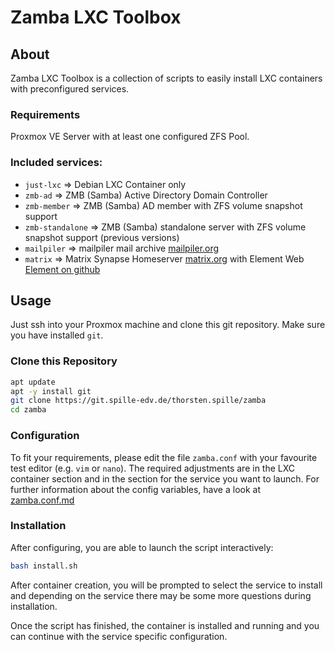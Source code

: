 # Zamba LXC Toolbox

## About
Zamba LXC Toolbox is a collection of scripts to easily install LXC containers with preconfigured services.
### Requirements
Proxmox VE Server with at least one configured ZFS Pool.
### Included services:
- `just-lxc` => Debian LXC Container only
- `zmb-ad` => ZMB (Samba) Active Directory Domain Controller
- `zmb-member` => ZMB (Samba) AD member with ZFS volume snapshot support
- `zmb-standalone` => ZMB (Samba) standalone server with ZFS volume snapshot support (previous versions)
- `mailpiler` => mailpiler mail archive [mailpiler.org](https://www.mailpiler.org/)
- `matrix` => Matrix Synapse Homeserver [matrix.org](https://matrix.org/docs/projects/server/synapse) with Element Web [Element on github](https://github.com/vector-im/element-web)
## Usage
Just ssh into your Proxmox machine and clone this git repository. Make sure you have installed `git`.
### Clone this Repository
```bash
apt update
apt -y install git
git clone https://git.spille-edv.de/thorsten.spille/zamba
cd zamba
```
### Configuration
To fit your requirements, please edit the file `zamba.conf` with your favourite test editor (e.g. `vim` or `nano`).
The required adjustments are in the LXC container section and in the section for the service you want to launch.
For further information about the config variables, have a look at [zamba.conf.md](zamba.conf.md)
### Installation
After configuring, you are able to launch the script interactively:
```bash
bash install.sh
```
After container creation, you will be prompted to select the service to install and depending on the service there may be some more questions during installation.

Once the script has finished, the container is installed and running and you can continue with the service specific configuration.